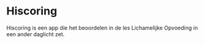# Hiscoring
Hiscoring is een app die het beoordelen in de les Lichamelijke Opvoeding in een ander daglicht zet.
